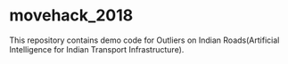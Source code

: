 # movehack_2018
This repository contains demo code for Outliers on Indian Roads(Artificial Intelligence for Indian Transport Infrastructure).
